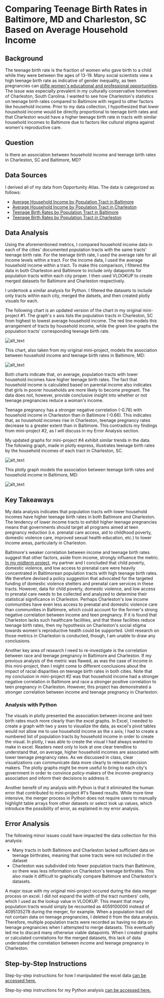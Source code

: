 # Comparing Teenage Birth Rates in Baltimore, MD and Charleston, SC Based on Average Household Income
## Background
The teenage birth rate is the fraction of women who gave birth to a child while they were between the ages of 13-19. Many social scientists view a high teenage birth rate as indicative of gender inequality, as teen pregnancies can [stifle women's educational and professional opportunities](https://www.mcser.org/journal/index.php/jesr/article/viewFile/542/567). The issue was especially prevalent in my culturally conservative hometown of Charleston, South Carolina. I wanted to see how Charleston's statistics on teenage birth rates compared to Baltimore with regard to other factors like household income. Prior to my data collection, I hypothesized that lower household income would be directly proportional to teenage birth rates and that Charleston would have a higher teenage birth rate in tracts with similar household incomes to Baltimore due to factors like cultural stigma against women's reproductive care.
## Question
Is there an association between household income and teenage birth rates in Charleston, SC and Baltimore, MD? 
## Data Sources
I derived all of my data from Opportunity Atlas. The data is categorized as follows:
- [Average Household Income by Population Tract in Baltimore](https://github.com/John-Frye/baltimore-charleston-comparing-teen-pregnancy-rates/blob/master/Baltimore_Income_Data.xlsx)
- [Average Household Income by Population Tract in Charleston](https://github.com/John-Frye/baltimore-charleston-comparing-teen-pregnancy-rates/blob/master/Charleston_Income_Data.xlsx)
- [Teenage Birth Rates by Population Tract in Baltimore](https://github.com/John-Frye/baltimore-charleston-comparing-teen-pregnancy-rates/blob/master/baltimore_teen_pregnancy.xls)
- [Teenage Birth Rates by Population Tract in Charleston](https://github.com/John-Frye/baltimore-charleston-comparing-teen-pregnancy-rates/blob/master/charleston_teen_pregnancy.xltx)
## Data Analysis
Using the aforementioned metrics, I compared household income data in each of the cities' documented population tracts with the same tracts' teenage birth rate. For the teenage birth rate, I used the average rate for all income levels within a tract. For the income data, I used the average household income within a tract. To make this comparison, I filtered the data in both Charleston and Baltimore to include only datapoints for population tracts within each city proper. I then used VLOOKUP to create merged datasets for Baltimore and Charleston respectively. 

I undertook a similar analysis for Python. I filtered the datasets to include only tracts within each city, merged the datsets, and then created plotly visuals for each.

The following chart is an updated version of the chart in my original mini-project #1. The graph's x axis lists the population tracts in Charleston, SC from highest to lowest average household income. The red line models this arrangement of tracts by household income, while the green line graphs the population tracts' corresponding teenage birth rate. 

![alt_text](https://github.com/John-Frye/baltimore-charleston-comparing-teen-pregnancy-rates/blob/master/ExcelBaltimoreGraph.png)

This chart, also taken from my original mini-project, models the association between household income and teenage birth rates in Baltimore, MD:

![alt_text](https://github.com/John-Frye/baltimore-charleston-comparing-teen-pregnancy-rates/blob/master/ExcelCharlestonGraph.png)

Both charts indicate that, on average, population tracts with lower household incomes have higher teenage birth rates. The fact that household income is calculated based on parental income also indicates that girls in poorer households are more likely to become pregnant. The data does not, however, provide conclusive insight into whether or not teenage pregnancies reduce a woman's income. 

Teenage pregnancy has a stronger negative correlation (-0.78) with household income in Charleston than in Baltimore (-0.66). This indicates that, as household incomes rise in Charleston, teenage pregnancy rates decrease to a greater extent than in Baltimore. This contradicts my findings from mini-project #2, as I will discuss in my Error Analysis section. 

My updated graphs for mini-project #4 exhibit similar trends in the data. The following graph, made in plotly express, illustrates teenage birth rates by the household incomes of each tract in Charleston, SC. 

![alt_text](https://github.com/John-Frye/baltimore-charleston-comparing-teen-pregnancy-rates/blob/master/Proj%204%20Charleston%20Graph.png)

This plotly graph models the association between teenage birth rates and household income in Baltimore, MD:

![alt_text](https://github.com/John-Frye/baltimore-charleston-comparing-teen-pregnancy-rates/blob/master/Proj%204%20Baltimore%20Graph.png)

## Key Takeaways 
My data analysis indicates that population tracts with lower household incomes have higher teenage birth rates in both Baltimore and Charleston.  The tendency of lower income tracts to exhibit higher teenage pregnancies means that governments should target all programs aimed at teen pregnancy reduction (i.e. prenatal care access, aid to childhood poverty, domestic violence care, improved sexual health education, etc.) to lower income areas, particularly in Charleston.  

Baltimore's weaker correlation between income and teenage birth rates suggest that other factors, aside from income, strongly influence the metric. [In my midterm project](https://github.com/John-Frye/evaluating_teen_pregnancy_policy_in_baltimore), my partner and I concluded that child poverty, domestic violence, and low access to prenatal care were heavily concentrated in Baltimorean population tracts with high teenage birth rates. We therefore devised a policy suggestion that advocated for the targeted funding of domestic violence shelters and prenatal care services in these tracts. However, data for child poverty, domestic violence, and low access to prenatal care needs to be collected and analyzed to determine their statistical significance in Charleston. Perhaps Charleston's low income communities have even less access to prenatal and domestic violence care than communities in Baltimore, which could account for the former's strong negative correlation between income and teen pregnancy. If it is found that Charleston lacks such healthcare facilities, and that these facilities reduce teenage birth rates, then my hypothesis on Charleston's social stigma towards women's reproductive health could be supported. Until research on those metrics in Charleston is conducted, though, I am unable to draw any conclusions. 

Another key area of research I need to re-investigate is the correlation between race and teenage pregnancy in Baltimore and Charleston. If my previous analysis of the metric was flawed, as was the case of income in this mini-project, then I might come to different conclusions about the impact of racial disparities on teenage birth rates in both cities. Note that my conclusion in mini-project #2 was that household income had a stronger negative correlation in Baltimore and race a stronger positive correlation to teen pregnancy in Charleston. However, this project has demonstrated a stronger correlation between income and teenage pregnancy in Charleston. 

### Analysis with Python
The visuals in plotly presented the association between income and teen birth rates much more clearly than the excel graphs. In Excel, I needed to create a graph with two y axes to visualize the data, as excel's pivot tables would not allow me to use household income as the x axis; I had to create a numbered list of population tracts by household income in order to create the visual. In plotly, I was able to create the visual I had always wanted to make in excel. Readers need only to look at one clear trendline to understand that, on average, higher household incomes are associated with lower teenage pregnancy rates. As we discussed in class, clear visualizations can communicate data more clearly to relevant decision makers. The plotly graphs might be more useful to bring to each city's government in order to convince policy-makers of the income-pregnancy association and inform their decisions to address it. 

Another benefit of my analysis with Python is that it eliminated the human error that contributed to mini-project #1's flawed results. While more time intensive, the merger process in Python does not require users to manually highlight table arrays from other datasets or select look up values, which introduce the possibility of error, as explained in my error analysis. 

## Error Analysis
The following minor issues could have impacted the data collection for this analysis:
- Many tracts in both Baltimore and Charleston lacked sufficient data on teenage birthrates, meaning that some tracts were not included in the dataset
- Charleston was subdivided into fewer population tracts than Baltimore, so there was less information on Charleston's teenage birthrates. This also made it difficult to graphically compare Baltimore and Charleston's datasets.

A major issue with my original mini-project occured during the data merger process on excel. I did not expand the width of the tract numbers' cells, which I used as the lookup value in VLOOKUP. This meant that many population tracts would simply be recounted as 4059100000 instead of 4095135278 during the merger, for example. When a population tract did not contain data on teenage pregnancies, I deleted it from the data analysis. Therefore, multiple population tracts were recorded as having no data on teenage pregnancies when I attempted to merge datasets. This eventually led me to discard many otherwise viable datapoints. When I created graphs or calculated correlations for the merged datasets, this lack of data understated the correlation between income and teenage pregnancy in Charleston. 

## Step-by-Step Instructions
Step-by-step instructions for how I manipulated the excel data [can be accessed here.](https://github.com/John-Frye/baltimore-charleston-comparing-teen-pregnancy-rates/blob/master/Baltimore_Data_Analysis_Proj_4.xlsx) 

Step-by-step instructions for my Python analysis [can be accessed here.](https://colab.research.google.com/drive/1nwqTRTdjc9mr1Ek-vtUdSv8DJLHZzsvV#scrollTo=cHaCMo0viK69)


